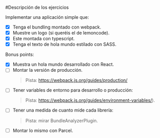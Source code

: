 #Descripción de los ejercicios

Implementar una aplicación simple que:
- [X] Tenga el bundling montado con webpack.
- [X] Muestre un logo (si queréis el de lemoncode).
- [X] Este montada con typescript.
- [X] Tenga el texto de hola mundo estilado con SASS.

Bonus points:
- [X] Muestra un hola mundo desarrollado con React.
- [ ] Montar la versión de producción.
    >Pista: https://webpack.js.org/guides/production/
- [ ] Tener variables de entorno para desarrollo o producción:
    >Pista: https://webpack.js.org/guides/environment-variables/).
- [ ] Tener una medida de cuanto mide cada librería:
    >Pista: mirar BundleAnalyzerPlugin.
- [ ] Montar lo mismo con Parcel.